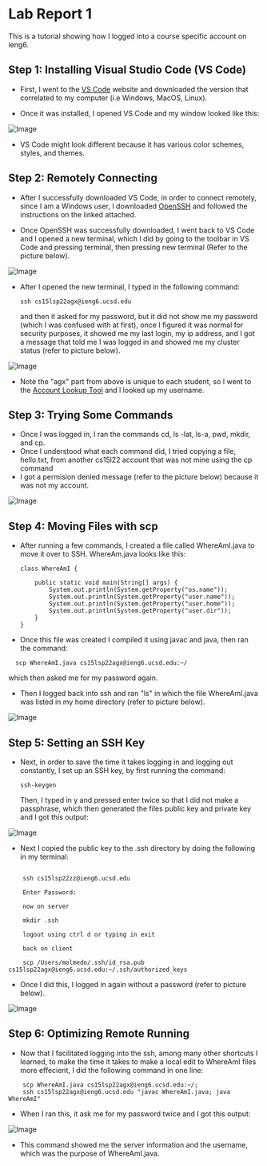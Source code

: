 # Lab Report 1

This is a tutorial showing how I logged into a course specific account on ieng6.

## Step 1: Installing Visual Studio Code (VS Code) 

- First, I went to the [VS Code](https://code.visualstudio.com) website and downloaded the version that correlated to my computer (i.e Windows, MacOS, Linux).

- Once it was installed, I opened VS Code and my window looked like this:

![Image](labReport1Images\LabReport1Step1.png)
    
- VS Code might look different because it has various color schemes, styles, and themes.


## Step 2: Remotely Connecting

- After I successfully downloaded VS Code, in order to connect remotely, since I am a Windows user, I downloaded [OpenSSH](https://docs.microsoft.com/en-us/windows-server/administration/openssh/openssh_install_firstuse) and followed the instructions on the linked attached.  

- Once OpenSSH was successfully downloaded, I went back to VS Code and I opened a new terminal, which I did by going to the toolbar in VS Code and pressing terminal, then pressing new terminal (Refer to the picture below).


![Image](labReport1Images\LabReport1Step2pt1.png)


- After I opened the new terminal, I typed in the following command: 

    ```
    ssh cs15lsp22agx@ieng6.ucsd.edu
    ```

    and then it asked for my password, but it did not show me my password (which I was confused with at first), once I figured it was normal for security purposes, it showed me my last login, my ip address, and I got a message that told me I was logged in and showed me my cluster status (refer to picture below).

![Image](labReport1Images\lab1pt4.png)



- Note the "agx" part from above is unique to each student, so I went to the [Account Lookup Tool](https://sdacs.ucsd.edu/~icc/index.php)  and l looked up my username.


## Step 3: Trying Some Commands

- Once I was logged in, I ran the commands cd, ls -lat, ls-a, pwd, mkdir, and cp. 
- Once I understood what each command did, I tried copying a file, hello.txt, from another cs15l22 account that was not mine using the cp command 
- I got a permision denied message (refer to the picture below) because it was not my account.


![Image](labReport1Images\lab1pt5.png)


## Step 4: Moving Files with scp

- After running a few commands, I created a file called WhereAmI.java to move it over to SSH. WhereAm.java looks like this:


    
    ```
    class WhereAmI {

        public static void main(String[] args) {
            System.out.println(System.getProperty("os.name"));
            System.out.println(System.getProperty("user.name"));
            System.out.println(System.getProperty("user.home"));
            System.out.println(System.getProperty("user.dir"));
        }
    } 
    ```

- Once this file was created I compiled it using javac and java, then ran the command: 
```
  scp WhereAmI.java cs15lsp22agx@ieng6.ucsd.edu:~/
```
which then asked me for my password again. 
- Then I logged back into ssh and ran "ls" in which the file WhereAmI.java was listed in my home directory (refer to picture below).

![Image](labReport1Images\lab1pt.6.png)

## Step 5: Setting an SSH Key

- Next, in order to save the time it takes logging in and logging out constantly, I set up an SSH key, by first running the command: 
    ```
    ssh-keygen
    ```
    Then, I typed in y and pressed enter twice so that I did not make a passphrase, which then generated the files public key and private key and I got this output:

![Image](labReport1Images\labReportStep6.png)


- Next I copied the public key to the .ssh directory by doing the following in my terminal:

```

    ssh cs15lsp22zz@ieng6.ucsd.edu

    Enter Password:

    now on server

    mkdir .ssh

    logout using ctrl d or typing in exit

    back on client

    scp /Users/molmedo/.ssh/id_rsa.pub cs15lsp22agx@ieng6.ucsd.edu:~/.ssh/authorized_keys
```

- Once I did this, I logged in again without a password (refer to picture below).

![Image](labReport1Images\lab1pt7.png)

## Step 6: Optimizing Remote Running

- Now that I facilitated logging into the ssh, among many other shortcuts I learned, to make the time it takes to make a local edit to WhereAmI files more effecient, I did the following command in one line:
```
    scp WhereAmI.java cs15lsp22agx@ieng6.ucsd.edu:~/;  
    ssh cs15lsp22agx@ieng6.ucsd.edu "javac WhereAmI.java; java WhereAmI"
```


- When I ran this, it ask me for my password twice and I got this output:

![Image](labReport1Images\LabReportStep6pt2.png)


- This command showed me the server information and the username, which was the purpose of WhereAmI.java.












